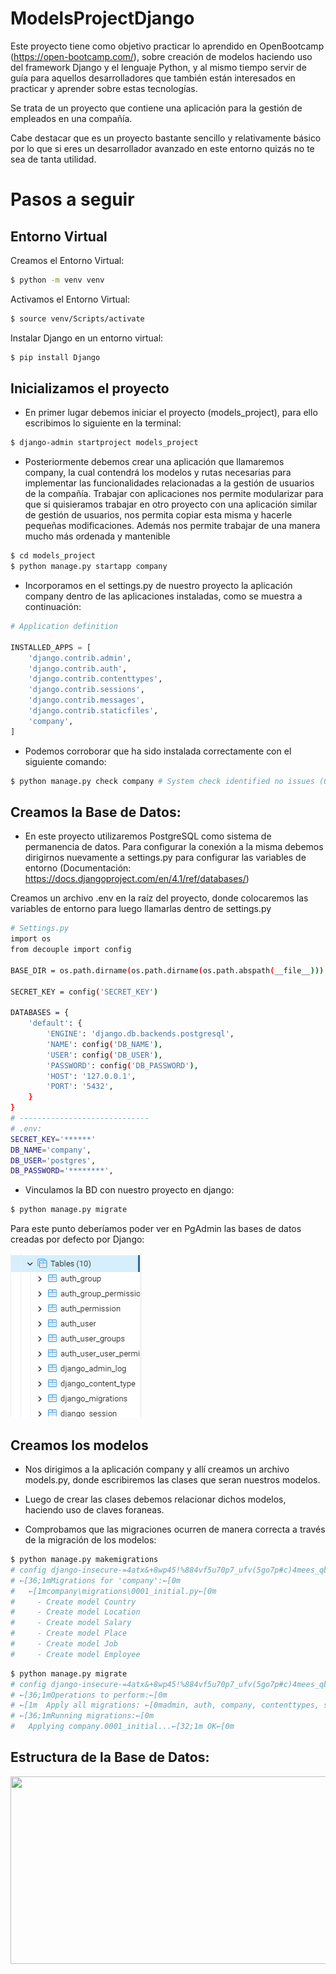 # ModelsProjectDjango

Este proyecto tiene como objetivo practicar lo aprendido en OpenBootcamp (https://open-bootcamp.com/), sobre creación de modelos haciendo uso del framework Django y el lenguaje Python, y al mismo tiempo servir de guía para aquellos desarrolladores que también están interesados en practicar y aprender sobre estas tecnologías.

Se trata de un proyecto que contiene una aplicación para la gestión de empleados en una compañía.

Cabe destacar que es un proyecto bastante sencillo y relativamente básico por lo que si eres un desarrollador avanzado en este entorno quizás no te sea de tanta utilidad.

# Pasos a seguir

## Entorno Virtual

Creamos el Entorno Virtual:

```bash
$ python -m venv venv
```

Activamos el Entorno Virtual:

```bash
$ source venv/Scripts/activate
```

Instalar Django en un entorno virtual:

```bash
$ pip install Django
```

## Inicializamos el proyecto

- En primer lugar debemos iniciar el proyecto (models_project), para ello escribimos lo siguiente en la terminal:

```bash
$ django-admin startproject models_project
```

- Posteriormente debemos crear una aplicación que llamaremos company, la cual contendrá los modelos y rutas necesarias para implementar las funcionalidades relacionadas a la gestión de usuarios de la compañía. Trabajar con aplicaciones nos permite modularizar para que si quisieramos trabajar en otro proyecto con una aplicación similar de gestión de usuarios, nos permita copiar esta misma y hacerle pequeñas modificaciones. Además nos permite trabajar de una manera mucho más ordenada y mantenible

```bash
$ cd models_project
$ python manage.py startapp company
```

- Incorporamos en el settings.py de nuestro proyecto la aplicación company dentro de las aplicaciones instaladas, como se muestra a continuación:

```Python
# Application definition

INSTALLED_APPS = [
    'django.contrib.admin',
    'django.contrib.auth',
    'django.contrib.contenttypes',
    'django.contrib.sessions',
    'django.contrib.messages',
    'django.contrib.staticfiles',
    'company',
]
```

- Podemos corroborar que ha sido instalada correctamente con el siguiente comando:

```bash
$ python manage.py check company # System check identified no issues (0 silenced).
```

## Creamos la Base de Datos:

- En este proyecto utilizaremos PostgreSQL como sistema de permanencia de datos. Para configurar la conexión a la misma debemos dirigirnos nuevamente a settings.py para configurar las variables de entorno (Documentación: https://docs.djangoproject.com/en/4.1/ref/databases/)

Creamos un archivo .env en la raíz del proyecto, donde colocaremos las variables de entorno para luego llamarlas dentro de settings.py

```bash
# Settings.py
import os
from decouple import config

BASE_DIR = os.path.dirname(os.path.dirname(os.path.abspath(__file__)))

SECRET_KEY = config('SECRET_KEY')

DATABASES = {
    'default': {
        'ENGINE': 'django.db.backends.postgresql',
        'NAME': config('DB_NAME'),
        'USER': config('DB_USER'),
        'PASSWORD': config('DB_PASSWORD'),
        'HOST': '127.0.0.1',
        'PORT': '5432',
    }
}
# -----------------------------
# .env:
SECRET_KEY='******'
DB_NAME='company',
DB_USER='postgres',
DB_PASSWORD='********',
```

- Vinculamos la BD con nuestro proyecto en django:

```bash
$ python manage.py migrate
```

Para este punto deberíamos poder ver en PgAdmin las bases de datos creadas por defecto por Django:

<img src='./public/defaultBD.png'>


## Creamos los modelos

- Nos dirigimos a la aplicación company y allí creamos un archivo models.py, donde escribiremos las clases que seran nuestros modelos.

- Luego de crear las clases debemos relacionar dichos modelos, haciendo uso de claves foraneas.

- Comprobamos que las migraciones ocurren de manera correcta a través de la migración de los modelos:

```bash
$ python manage.py makemigrations
# config django-insecure-=4atx&+8wp45!%884vf5u70p7_ufv(5go7p#c)4mees_qby9r1
# ←[36;1mMigrations for 'company':←[0m
#   ←[1mcompany\migrations\0001_initial.py←[0m
#     - Create model Country
#     - Create model Location
#     - Create model Salary
#     - Create model Place
#     - Create model Job
#     - Create model Employee
```

```bash
$ python manage.py migrate
# config django-insecure-=4atx&+8wp45!%884vf5u70p7_ufv(5go7p#c)4mees_qby9r1
# ←[36;1mOperations to perform:←[0m
# ←[1m  Apply all migrations: ←[0madmin, auth, company, contenttypes, sessions
# ←[36;1mRunning migrations:←[0m
#   Applying company.0001_initial...←[32;1m OK←[0m
```

## Estructura de la Base de Datos:

<img src='https://raw.githubusercontent.com/JuanDls01/ModelsProjectDjango/main/public/ModelsDjango.drawio.png' height="300px" width="530px">
